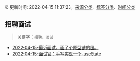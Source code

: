 :alarm_clock: 更新时间: 2022-04-15 11:37:23。[来源分类](../README.md)、[标签分类](../TAGS.md)、[时间分类](../TIMELINE.md)

## 招聘面试


> 关键字：`招聘`、`面试`



- [2022-04-15-最近面试，画了个原型链的图。](https://www.v2ex.com/t/847167) 
- [2022-04-15-面试官：手写实现一个-useState](https://toutiao.io/k/f4j8i8m) 